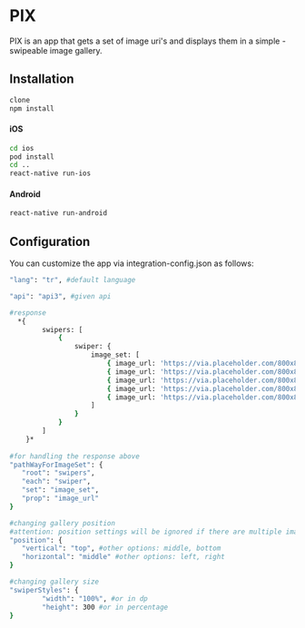 # PIX

PIX is an app that gets a set of image uri's and displays them in a simple - swipeable image gallery.

## Installation
```bash
clone
npm install
```

#### iOS
```bash
cd ios
pod install
cd ..
react-native run-ios
```

#### Android
```bash
react-native run-android
```

## Configuration
You can customize the app via integration-config.json as follows:
```bash
"lang": "tr", #default language

"api": "api3", #given api

#response 
  *{
        swipers: [
            {
                swiper: {
                    image_set: [
                        { image_url: 'https://via.placeholder.com/800x800/8EBD37' },
                        { image_url: 'https://via.placeholder.com/800x800/5C7A23' },
                        { image_url: 'https://via.placeholder.com/800x800/BCFA48' },
                        { image_url: 'https://via.placeholder.com/800x800/2C3B11' },
                        { image_url: 'https://via.placeholder.com/800x800/A9E042' },
                    ]
                }
            }
        ]
    }*
    
#for handling the response above
"pathWayForImageSet": {  
   "root": "swipers",
   "each": "swiper",
   "set": "image_set",
   "prop": "image_url"
}

#changing gallery position
#attention: position settings will be ignored if there are multiple image sets.
"position": {
   "vertical": "top", #other options: middle, bottom
   "horizontal": "middle" #other options: left, right
}

#changing gallery size
"swiperStyles": {
        "width": "100%", #or in dp
        "height": 300 #or in percentage
}
```
